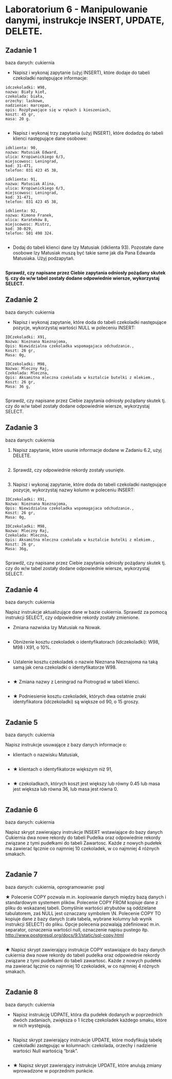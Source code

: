# Laboratorium 6 - Manipulowanie danymi, instrukcje INSERT, UPDATE, DELETE.

## Zadanie 1
baza danych: cukiernia

* Napisz i wykonaj zapytanie (użyj INSERT), które dodaje do tabeli czekoladki następujące informacje:
```
idczekoladki: W98,
nazwa: Biały kieł,
czekolada: biała,
orzechy: laskowe,
nadzienie: marcepan,
opis: Rozpływające się w rękach i kieszeniach,
koszt: 45 gr,
masa: 20 g.
```
```sql
```

* Napisz i wykonaj trzy zapytania (użyj INSERT), które dodadzą do tabeli klienci następujące dane osobowe:
```
idklienta: 90,
nazwa: Matusiak Edward, 
ulica: Kropiwnickiego 6/3,
miejscowosc: Leningrad,
kod: 31-471,
telefon: 031 423 45 38,

idklienta: 91,
nazwa: Matusiak Alina,
ulica: Kropiwnickiego 6/3,
miejscowosc: Leningrad,
kod: 31-471,
telefon: 031 423 45 38,

idklienta: 92,
nazwa: Kimono Franek,
ulica: Karateków 8,
miejscowosc: Mistrz,
kod: 30-029,
telefon: 501 498 324.
```
```sql
```

* Dodaj do tabeli klienci dane Izy Matusiak (idklienta 93). Pozostałe dane osobowe Izy Matusiak muszą być takie same jak dla Pana Edwarda Matusiaka. Użyj podzapytań.
```sql
```

**Sprawdź, czy napisane przez Ciebie zapytania odniosły pożądany skutek tj. czy do w/w tabel zostały dodane odpowiednie wiersze, wykorzystaj SELECT.**

## Zadanie 2
baza danych: cukiernia

* Napisz i wykonaj zapytanie, które doda do tabeli czekoladki następujące pozycje, wykorzystaj wartości NULL w poleceniu INSERT:
```
IDCzekoladki: X91,
Nazwa: Nieznana Nieznajoma,
Opis: Niewidzialna czekoladka wspomagajaca odchudzanie.,
Koszt: 26 gr,
Masa: 0g,

IDCzekoladki: M98,
Nazwa: Mleczny Raj,
Czekolada: Mleczna,
Opis: Aksamitna mleczna czekolada w ksztalcie butelki z mlekiem.,
Koszt: 26 gr,
Masa: 36 g,
```
```sql
```
Sprawdź, czy napisane przez Ciebie zapytania odniosły pożądany skutek tj. czy do w/w tabel zostały dodane odpowiednie wiersze, wykorzystaj SELECT.
## Zadanie 3
baza danych: cukiernia

1. Napisz zapytanie, które usunie informacje dodane w Zadaniu 6.2, użyj DELETE.
```sql
```

2. Sprawdź, czy odpowiednie rekordy zostały usunięte.
```sql
```
3. Napisz i wykonaj zapytanie, które doda do tabeli czekoladki następujące pozycje, wykorzystaj nazwy kolumn w poleceniu INSERT:
```
IDCzekoladki: X91,
Nazwa: Nieznana Nieznajoma,
Opis: Niewidzialna czekoladka wspomagajaca odchudzanie.,
Koszt: 26 gr,
Masa: 0g,

IDCzekoladki: M98,
Nazwa: Mleczny Raj,
Czekolada: Mleczna,
Opis: Aksamitna mleczna czekolada w ksztalcie butelki z mlekiem.,
Koszt: 26 gr,
Masa: 36g,
```
```sql
```

Sprawdź, czy napisane przez Ciebie zapytania odniosły pożądany skutek tj. czy do w/w tabel zostały dodane odpowiednie wiersze, wykorzystaj SELECT.
## Zadanie 4
baza danych: cukiernia

Napisz instrukcje aktualizujące dane w bazie cukiernia. Sprawdź za pomocą instrukcji SELECT, czy odpowiednie rekordy zostały zmienione.

* Zmiana nazwiska Izy Matusiak na Nowak.
```sql
```
* Obniżenie kosztu czekoladek o identyfikatorach (idczekoladki): W98, M98 i X91, o 10%.
```sql
```
* Ustalenie kosztu czekoladek o nazwie Nieznana Nieznajoma na taką samą jak cena czekoladki o identyfikatorze W98.
```sql
```
* ★ Zmiana nazwy z Leningrad na Piotrograd w tabeli klienci.
```sql
```
* ★ Podniesienie kosztu czekoladek, których dwa ostatnie znaki identyfikatora (idczekoladki) są większe od 90, o 15 groszy.
```sql
```
## Zadanie 5
baza danych: cukiernia

Napisz instrukcje usuwające z bazy danych informacje o:

* klientach o nazwisku Matusiak,
```sql
```
* ★ klientach o identyfikatorze większym niż 91,
```sql
```
* ★ czekoladkach, których koszt jest większy lub równy 0.45 lub masa jest większa lub równa 36, lub masa jest równa 0.
```sql
```
## Zadanie 6
baza danych: cukiernia

Napisz skrypt zawierający instrukcje INSERT wstawiające do bazy danych Cukiernia dwa nowe rekordy do tabeli Pudelka oraz odpowiednie rekordy związane z tymi pudełkami do tabeli Zawartosc. Każde z nowych pudełek ma zawierać łącznie co najmniej 10 czekoladek, w co najmniej 4 różnych smakach.
```sql
```

## Zadanie 7
baza danych: cukiernia, oprogramowanie: psql

★ Polecenie COPY pozwala m.in. kopiowanie danych między bazą danych i standardowym systemem plików. Polecenie COPY FROM kopiuje dane z pliku do wskazanej tabeli. Domyślnie wartości atrybutów są oddzielane tabulatorem, zaś NULL jest oznaczany symbolem \N. Polecenie COPY TO kopiuje dane z bazy danych (cała tabela, wybrane kolumny lub wynik instrukcji SELECT) do pliku. Opcje polecenia pozwalają zdefiniować m.in. separator, oznaczenia wartości null, oznaczenie napisu pustego itp. http://www.postgresql.org/docs/9.1/static/sql-copy.html
```sql
```

★ Napisz skrypt zawierający instrukcje COPY wstawiające do bazy danych cukiernia dwa nowe rekordy do tabeli pudelka oraz odpowiednie rekordy związane z tymi pudełkami do tabeli zawartosc. Każde z nowych pudełek ma zawierać łącznie co najmniej 10 czekoladek, w co najmniej 4 różnych smakach.
```sql
```

## Zadanie 8
baza danych: cukiernia

* Napisz instrukcję UDPATE, która dla pudełek dodanych w poprzednich dwóch zadaniach, zwiększa o 1 liczbę czekoladek każdego smaku, które w nich występują.
```sql
```
* Napisz skrypt zawierający instrukcje UPDATE, które modyfikują tabelę czekoladki zastępując w kolumnach: czekolada, orzechy i nadzienie wartości Null wartością “brak”.
```sql
```
* ★ Napisz skrypt zawierający instrukcje UPDATE, które anulują zmiany wprowadzone w poprzednim punkcie.
```sql
```